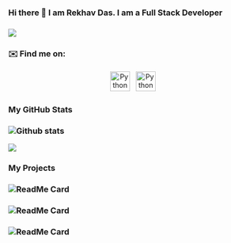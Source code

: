 ### Hi there 👋 I am Rekhav Das. I am a Full Stack Developer
### ![](https://visitor-badge.laobi.icu/badge?page_id=rekhav55.rekhav55)

### ✉️ Find me on:


<p align="center">
 <a href="https://www.linkedin.com/in/kushagra-kumar-86b013124/" target="_blank" rel="noopener noreferrer"> <img src="https://cdn.jsdelivr.net/npm/simple-icons@v3/icons/linkedin.svg" alt="Python" height="40" style="vertical-align:top; margin:4px"></a>
 <a href="mailto:rekhavdas2000@gmail.com"> <img src="https://cdn.jsdelivr.net/npm/simple-icons@v3/icons/gmail.svg" alt="Python" height="40" style="vertical-align:top; margin:4px"></a>
</p>

### My GitHub Stats
### ![Github stats](https://github-readme-stats.vercel.app/api?username=rekhav55&theme=tokyonight)
<img src="https://github-readme-stats.vercel.app/api/top-langs/?username=rekhav55&langs_count=8&theme=dark&layout=compact">

### My Projects

### ![ReadMe Card](https://github-readme-stats.vercel.app/api/pin/?username=rekhav55&repo=Airline-management-system)
### ![ReadMe Card](https://github-readme-stats.vercel.app/api/pin/?username=rekhav55&repo=E-BookStore)
### ![ReadMe Card](https://github-readme-stats.vercel.app/api/pin/?username=rekhav55&repo=GyanSagar)

<!--
**rekhav55/rekhav55** is a ✨ _special_ ✨ repository because its `README.md` (this file) appears on your GitHub profile.

Here are some ideas to get you started:

- 🔭 I’m currently working on ...
- 🌱 I’m currently learning ...
- 👯 I’m looking to collaborate on ...
- 🤔 I’m looking for help with ...
- 💬 Ask me about ...
- 📫 How to reach me: ...
- 😄 Pronouns: ...
- ⚡ Fun fact: ...
-->
